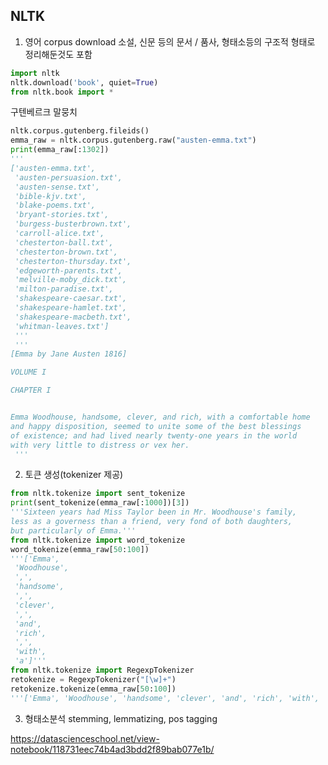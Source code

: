## NLTK
1. 영어 corpus download
소설, 신문 등의 문서 / 품사, 형태소등의 구조적 형태로 정리해둔것도 포함
```python
import nltk
nltk.download('book', quiet=True)
from nltk.book import *
```
구텐베르크 말뭉치 
```python
nltk.corpus.gutenberg.fileids()
emma_raw = nltk.corpus.gutenberg.raw("austen-emma.txt")
print(emma_raw[:1302])
'''
['austen-emma.txt',
 'austen-persuasion.txt',
 'austen-sense.txt',
 'bible-kjv.txt',
 'blake-poems.txt',
 'bryant-stories.txt',
 'burgess-busterbrown.txt',
 'carroll-alice.txt',
 'chesterton-ball.txt',
 'chesterton-brown.txt',
 'chesterton-thursday.txt',
 'edgeworth-parents.txt',
 'melville-moby_dick.txt',
 'milton-paradise.txt',
 'shakespeare-caesar.txt',
 'shakespeare-hamlet.txt',
 'shakespeare-macbeth.txt',
 'whitman-leaves.txt']
 '''
 '''
[Emma by Jane Austen 1816]

VOLUME I

CHAPTER I


Emma Woodhouse, handsome, clever, and rich, with a comfortable home
and happy disposition, seemed to unite some of the best blessings
of existence; and had lived nearly twenty-one years in the world
with very little to distress or vex her.
 '''
```

2. 토큰 생성(tokenizer 제공)
```python
from nltk.tokenize import sent_tokenize
print(sent_tokenize(emma_raw[:1000])[3])
'''Sixteen years had Miss Taylor been in Mr. Woodhouse's family,
less as a governess than a friend, very fond of both daughters,
but particularly of Emma.'''
from nltk.tokenize import word_tokenize
word_tokenize(emma_raw[50:100])
'''['Emma',
 'Woodhouse',
 ',',
 'handsome',
 ',',
 'clever',
 ',',
 'and',
 'rich',
 ',',
 'with',
 'a']'''
from nltk.tokenize import RegexpTokenizer
retokenize = RegexpTokenizer("[\w]+")
retokenize.tokenize(emma_raw[50:100])
'''['Emma', 'Woodhouse', 'handsome', 'clever', 'and', 'rich', 'with', 'a']'''
```

3. 형태소분석
stemming, lemmatizing, pos tagging

https://datascienceschool.net/view-notebook/118731eec74b4ad3bdd2f89bab077e1b/